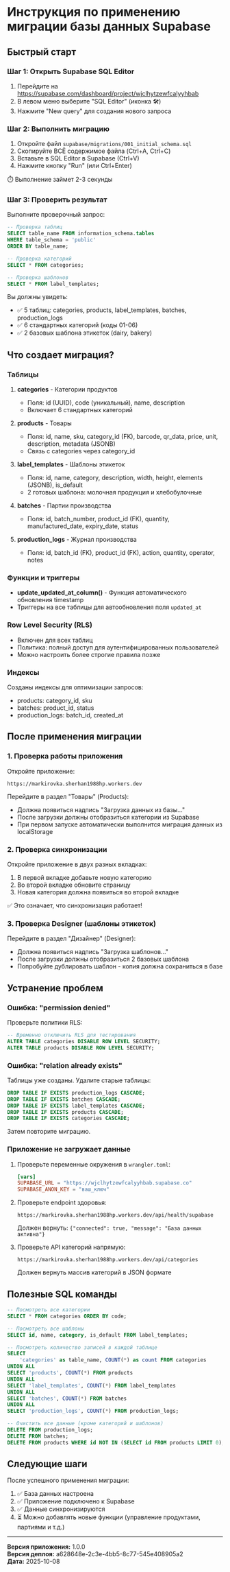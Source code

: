 # Инструкция по применению миграции базы данных Supabase

## Быстрый старт

### Шаг 1: Открыть Supabase SQL Editor

1. Перейдите на https://supabase.com/dashboard/project/wjclhytzewfcalyyhbab
2. В левом меню выберите "SQL Editor" (иконка 🛠️)
3. Нажмите "New query" для создания нового запроса

### Шаг 2: Выполнить миграцию

1. Откройте файл `supabase/migrations/001_initial_schema.sql`
2. Скопируйте ВСЁ содержимое файла (Ctrl+A, Ctrl+C)
3. Вставьте в SQL Editor в Supabase (Ctrl+V)
4. Нажмите кнопку "Run" (или Ctrl+Enter)

⏱️ Выполнение займет 2-3 секунды

### Шаг 3: Проверить результат

Выполните проверочный запрос:

```sql
-- Проверка таблиц
SELECT table_name FROM information_schema.tables
WHERE table_schema = 'public'
ORDER BY table_name;

-- Проверка категорий
SELECT * FROM categories;

-- Проверка шаблонов
SELECT * FROM label_templates;
```

Вы должны увидеть:

- ✅ 5 таблиц: categories, products, label_templates, batches, production_logs
- ✅ 6 стандартных категорий (коды 01-06)
- ✅ 2 базовых шаблона этикеток (dairy, bakery)

## Что создает миграция?

### Таблицы

1. **categories** - Категории продуктов
   - Поля: id (UUID), code (уникальный), name, description
   - Включает 6 стандартных категорий

2. **products** - Товары
   - Поля: id, name, sku, category_id (FK), barcode, qr_data, price, unit, description, metadata
     (JSONB)
   - Связь с categories через category_id

3. **label_templates** - Шаблоны этикеток
   - Поля: id, name, category, description, width, height, elements (JSONB), is_default
   - 2 готовых шаблона: молочная продукция и хлебобулочные

4. **batches** - Партии производства
   - Поля: id, batch_number, product_id (FK), quantity, manufactured_date, expiry_date, status

5. **production_logs** - Журнал производства
   - Поля: id, batch_id (FK), product_id (FK), action, quantity, operator, notes

### Функции и триггеры

- **update_updated_at_column()** - Функция автоматического обновления timestamp
- Триггеры на все таблицы для автообновления поля `updated_at`

### Row Level Security (RLS)

- Включен для всех таблиц
- Политика: полный доступ для аутентифицированных пользователей
- Можно настроить более строгие правила позже

### Индексы

Созданы индексы для оптимизации запросов:

- products: category_id, sku
- batches: product_id, status
- production_logs: batch_id, created_at

## После применения миграции

### 1. Проверка работы приложения

Откройте приложение:

```
https://markirovka.sherhan1988hp.workers.dev
```

Перейдите в раздел "Товары" (Products):

- Должна появиться надпись "Загрузка данных из базы..."
- После загрузки должны отобразиться категории из Supabase
- При первом запуске автоматически выполнится миграция данных из localStorage

### 2. Проверка синхронизации

Откройте приложение в двух разных вкладках:

1. В первой вкладке добавьте новую категорию
2. Во второй вкладке обновите страницу
3. Новая категория должна появиться во второй вкладке

✅ Это означает, что синхронизация работает!

### 3. Проверка Designer (шаблоны этикеток)

Перейдите в раздел "Дизайнер" (Designer):

- Должна появиться надпись "Загрузка шаблонов..."
- После загрузки должны отобразиться 2 базовых шаблона
- Попробуйте дублировать шаблон - копия должна сохраниться в базе

## Устранение проблем

### Ошибка: "permission denied"

Проверьте политики RLS:

```sql
-- Временно отключить RLS для тестирования
ALTER TABLE categories DISABLE ROW LEVEL SECURITY;
ALTER TABLE products DISABLE ROW LEVEL SECURITY;
```

### Ошибка: "relation already exists"

Таблицы уже созданы. Удалите старые таблицы:

```sql
DROP TABLE IF EXISTS production_logs CASCADE;
DROP TABLE IF EXISTS batches CASCADE;
DROP TABLE IF EXISTS label_templates CASCADE;
DROP TABLE IF EXISTS products CASCADE;
DROP TABLE IF EXISTS categories CASCADE;
```

Затем повторите миграцию.

### Приложение не загружает данные

1. Проверьте переменные окружения в `wrangler.toml`:

   ```toml
   [vars]
   SUPABASE_URL = "https://wjclhytzewfcalyyhbab.supabase.co"
   SUPABASE_ANON_KEY = "ваш_ключ"
   ```

2. Проверьте endpoint здоровья:

   ```
   https://markirovka.sherhan1988hp.workers.dev/api/health/supabase
   ```

   Должен вернуть: `{"connected": true, "message": "База данных активна"}`

3. Проверьте API категорий напрямую:
   ```
   https://markirovka.sherhan1988hp.workers.dev/api/categories
   ```
   Должен вернуть массив категорий в JSON формате

## Полезные SQL команды

```sql
-- Посмотреть все категории
SELECT * FROM categories ORDER BY code;

-- Посмотреть все шаблоны
SELECT id, name, category, is_default FROM label_templates;

-- Посмотреть количество записей в каждой таблице
SELECT
    'categories' as table_name, COUNT(*) as count FROM categories
UNION ALL
SELECT 'products', COUNT(*) FROM products
UNION ALL
SELECT 'label_templates', COUNT(*) FROM label_templates
UNION ALL
SELECT 'batches', COUNT(*) FROM batches
UNION ALL
SELECT 'production_logs', COUNT(*) FROM production_logs;

-- Очистить все данные (кроме категорий и шаблонов)
DELETE FROM production_logs;
DELETE FROM batches;
DELETE FROM products WHERE id NOT IN (SELECT id FROM products LIMIT 0);
```

## Следующие шаги

После успешного применения миграции:

1. ✅ База данных настроена
2. ✅ Приложение подключено к Supabase
3. ✅ Данные синхронизируются
4. ⏳ Можно добавлять новые функции (управление продуктами, партиями и т.д.)

---

**Версия приложения:** 1.0.0  
**Версия деплоя:** a628648e-2c3e-4bb5-8c77-545e408905a2  
**Дата:** 2025-10-08
